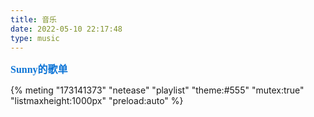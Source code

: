 ```yaml
---
title: 音乐
date: 2022-05-10 22:17:48
type: music
---
```


<link rel = "stylesheet" href="https://cdn.jsdelivr.net/npm/aplayer/dist/APlayer.min.css">

<script src="https://cdn.jsdelivr.net/npm/aplayer/dist/APlayer.min.js"></script>

<script src="https://cdn.jsdelivr.net/npm/meting@2/dist/Meting.min.js"></script>

<font color=#0c74d6 size=3 face="黑体">**Sunny的歌单**</font>

{% meting "173141373" "netease" "playlist" "theme:#555" "mutex:true" "listmaxheight:1000px" "preload:auto" %}

